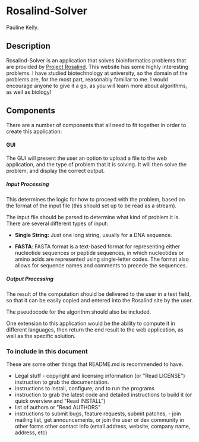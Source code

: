# Rosalind-Solver

Pauline Kelly.

## Description

Rosalind-Solver is an application that solves bioinformatics problems that
are provided by [Project Rosalind](http://rosalind.info/problems/list-view/). This website has some highly interesting problems. I have studied biotechnology at university, so the domain of the problems are, for the most part, reasonably familiar to me. I would encourage anyone to give it a go, as you will learn more about algorithms, as well as biology!

## Components

There are a number of components that all need to fit together in order to create this application:

#### GUI

The GUI will present the user an option to upload a file to the web application, and the type of problem that it is solving. It will then solve the problem, and display the correct output.

##### Input Processing

This determines the logic for how to proceed with the problem, based on the format of the input file (this should set up to be read as a stream).

The input file should be parsed to determine what kind of problem it is. There are several different types of input:

- **Single String:** Just one long string, usually for a DNA sequence.

- **FASTA**: FASTA format is a text-based format for representing either nucleotide sequences or peptide sequences, in which nucleotides or amino acids are represented using single-letter codes. The format also allows for sequence names and comments to precede the sequences.

##### Output Processing

The result of the computation should be delivered to the user in a text field, so that it can be easily copied and entered into the Rosalind site by the user.

The pseudocode for the algorithm should also be included.

One extension to this application would be the ability to compute it in different languages, then return the end result to the web application, as well as the specific solution.

### To include in this document

These are some other things that README.md is recommended to have.

- Legal stuff - copyright and licensing information (or "Read LICENSE")
instruction to grab the documentation.
- instructions to install, configure, and to run the programs
- instruction to grab the latest code and detailed instructions to build it (or quick overview and "Read INSTALL")
- list of authors or "Read AUTHORS"
- instructions to submit bugs, feature requests, submit patches, - join mailing list, get announcements, or join the user or dev community in other forms
other contact info (email address, website, company name, address, etc)
